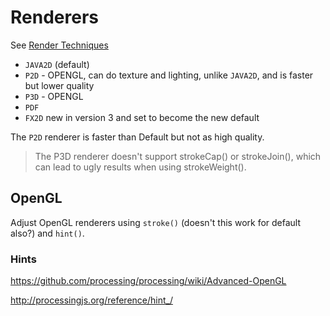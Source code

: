 # Renderers

See [Render Techniques](https://processing.org/tutorials/rendering/)

* `JAVA2D` (default)
* `P2D` - OPENGL, can do texture and lighting, unlike `JAVA2D`, and is faster but lower quality
* `P3D` - OPENGL
* `PDF`
* `FX2D` new in version 3 and set to become the new default


The `P2D` renderer is faster than Default but not as high quality.

> The P3D renderer doesn't support strokeCap() or strokeJoin(), which can lead to ugly results when using strokeWeight().


## OpenGL

Adjust OpenGL renderers using `stroke()` (doesn't this work for default also?) and `hint()`.

### Hints

https://github.com/processing/processing/wiki/Advanced-OpenGL

http://processingjs.org/reference/hint_/

    


